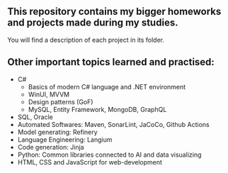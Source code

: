## This repository contains my bigger homeworks and projects made during my studies.
You will find a description of each project in its folder.

## Other important topics learned and practised:
- C#
  - Basics of modern C# language and .NET environment
  - WinUI, MVVM
  - Design patterns (GoF)
  - MySQL, Entity Framework, MongoDB, GraphQL
- SQL, Oracle
- Automated Softwares: Maven, SonarLint, JaCoCo, Github Actions
- Model generating: Refinery
- Language Engineering: Langium
- Code generation: Jinja
- Python: Common libraries connected to AI and data visualizing
- HTML, CSS and JavaScript for web-development
